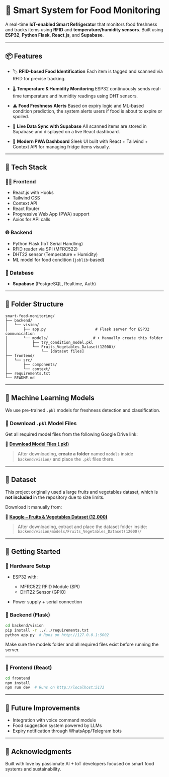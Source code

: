 # 🧠 Smart System for Food Monitoring

A real-time **IoT-enabled Smart Refrigerator** that monitors food freshness and tracks items using **RFID** and **temperature/humidity sensors**. Built using **ESP32**, **Python Flask**, **React.js**, and **Supabase**.

---

## 📦 Features

* 🏷️ **RFID-based Food Identification**
  Each item is tagged and scanned via RFID for precise tracking.

* 🌡️ **Temperature & Humidity Monitoring**
  ESP32 continuously sends real-time temperature and humidity readings using DHT sensors.

* ⚠️ **Food Freshness Alerts**
  Based on expiry logic and ML-based condition prediction, the system alerts users if food is about to expire or spoiled.

* 🛄 **Live Data Sync with Supabase**
  All scanned items are stored in Supabase and displayed on a live React dashboard.

* 📱 **Modern PWA Dashboard**
  Sleek UI built with React + Tailwind + Context API for managing fridge items visually.

---

## 🧠 Tech Stack

### 👨‍💻 Frontend

* React.js with Hooks
* Tailwind CSS
* Context API
* React Router
* Progressive Web App (PWA) support
* Axios for API calls

### 🌐 Backend

* Python Flask (IoT Serial Handling)
* RFID reader via SPI (MFRC522)
* DHT22 sensor (Temperature + Humidity)
* ML model for food condition (`joblib`-based)

### 🔗 Database

* **Supabase** (PostgreSQL, Realtime, Auth)

---

## 📁 Folder Structure

```
smart-food-monitoring/
├── backend/
│   └── vision/
│       ├── app.py                      # Flask server for ESP32 communication
│       └── models/                    # ⬆️ Manually create this folder
│           ├── try_condition_model.pkl
│           └── Fruits_Vegetables_Dataset(12000)/
│               └── [dataset files]
├── frontend/
│   └── src/
│       ├── components/
│       └── context/
├── requirements.txt
└── README.md
```

---

## 🧠 Machine Learning Models

We use pre-trained `.pkl` models for freshness detection and classification.

### 🔗 Download `.pkl` Model Files

Get all required model files from the following Google Drive link:

📂 **[Download Model Files (.pkl)](https://drive.google.com/drive/folders/1604KjtqgklhdLasJK6XrEO4D7VeBrUqS?usp=sharing)**

> After downloading, **create a folder** named `models` inside `backend/vision/` and place the `.pkl` files there.

---

## 🍎 Dataset

This project originally used a large fruits and vegetables dataset, which is **not included** in the repository due to size limits.

Download it manually from:

🔗 **[Kaggle – Fruits & Vegetables Dataset (12,000)](https://www.kaggle.com/datasets/muhriddinmuxiddinov/fruits-and-vegetables-dataset)**

> After downloading, extract and place the dataset folder inside:
> `backend/vision/models/Fruits_Vegetables_Dataset(12000)/`

---

## 🚀 Getting Started

### 🔌 Hardware Setup

* ESP32 with:

  * MFRC522 RFID Module (SPI)
  * DHT22 Sensor (GPIO)
* Power supply + serial connection

### 🧪 Backend (Flask)

```bash
cd backend/vision
pip install -r ../../requirements.txt
python app.py  # Runs on http://127.0.0.1:5002
```

Make sure the models folder and all required files exist before running the server.

---

### 🚀 Frontend (React)

```bash
cd frontend
npm install
npm run dev  # Runs on http://localhost:5173
```

---

## 🚀 Future Improvements

* Integration with voice command module
* Food suggestion system powered by LLMs
* Expiry notification through WhatsApp/Telegram bots

---

## 🙏 Acknowledgments

Built with love by passionate AI + IoT developers focused on smart food systems and sustainability.
